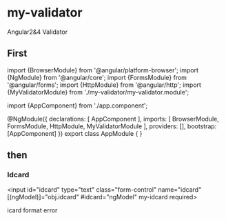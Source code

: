 # my-validator
Angular2&amp;4 Validator

## First 
import {BrowserModule} from '@angular/platform-browser';
import {NgModule} from '@angular/core';
import {FormsModule} from '@angular/forms';
import {HttpModule} from '@angular/http';
import {MyValidatorModule} from './my-validator/my-validator.module';

import {AppComponent} from './app.component';

@NgModule({
  declarations: [
    AppComponent
  ],
  imports: [
    BrowserModule,
    FormsModule,
    HttpModule,
    MyValidatorModule
  ],
  providers: [],
  bootstrap: [AppComponent]
})
export class AppModule {
}

## then

### Idcard
<input id="idcard" type="text" class="form-control"
       name="idcard" [(ngModel)]="obj.idcard" #idcard="ngModel" my-idcard required>
<p *ngIf="idcard.errors && idcard.errors.idcard && !idcard.pristine">icard format error</p>
